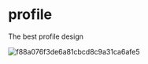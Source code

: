 # profile
The best profile design

![f88a076f3de6a81cbcd8c9a31ca6afe5](https://user-images.githubusercontent.com/80411952/177606470-0cfe9acf-c129-4e63-8a4f-f4020933cbcc.jpg)
